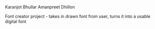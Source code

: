 Karanjot Bhullar
Amanpreet Dhillon

Font creator project - takes in drawn font from user, turns it into a usable digital font

